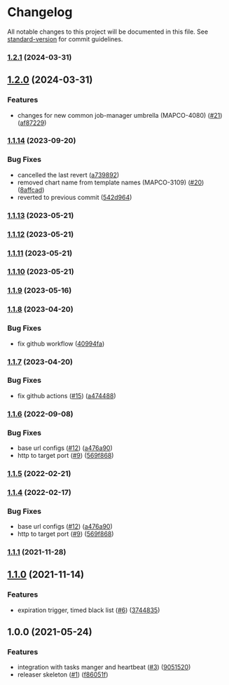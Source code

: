 # Changelog

All notable changes to this project will be documented in this file. See [standard-version](https://github.com/conventional-changelog/standard-version) for commit guidelines.

### [1.2.1](https://github.com/MapColonies/Task-Liberator/compare/v1.2.0...v1.2.1) (2024-03-31)

## [1.2.0](https://github.com/MapColonies/Task-Liberator/compare/v1.1.14...v1.2.0) (2024-03-31)


### Features

* changes for new common job-manager umbrella (MAPCO-4080) ([#21](https://github.com/MapColonies/Task-Liberator/issues/21)) ([af87229](https://github.com/MapColonies/Task-Liberator/commit/af87229b3751fd66a8d4e996bd01b33bd75e086b))

### [1.1.14](https://github.com/MapColonies/Task-Liberator/compare/v1.1.13...v1.1.14) (2023-09-20)


### Bug Fixes

* cancelled the last revert ([a739892](https://github.com/MapColonies/Task-Liberator/commit/a739892020236ce5a322de3104a3c6260fc25324))
* removed chart name from template names (MAPCO-3109) ([#20](https://github.com/MapColonies/Task-Liberator/issues/20)) ([8affcad](https://github.com/MapColonies/Task-Liberator/commit/8affcad880bbbcc02da4b821a738aa27c7740a4a))
* reverted to previous commit ([542d964](https://github.com/MapColonies/Task-Liberator/commit/542d964be0b5860ea6e1ff6368391981cd1502aa))

### [1.1.13](https://github.com/MapColonies/Task-Liberator/compare/v1.1.12...v1.1.13) (2023-05-21)

### [1.1.12](https://github.com/MapColonies/Task-Liberator/compare/v1.1.11...v1.1.12) (2023-05-21)

### [1.1.11](https://github.com/MapColonies/Task-Liberator/compare/v1.1.10...v1.1.11) (2023-05-21)

### [1.1.10](https://github.com/MapColonies/Task-Liberator/compare/v1.1.9...v1.1.10) (2023-05-21)

### [1.1.9](https://github.com/MapColonies/Task-Liberator/compare/v1.1.8...v1.1.9) (2023-05-16)

### [1.1.8](https://github.com/MapColonies/Task-Liberator/compare/v1.1.7...v1.1.8) (2023-04-20)


### Bug Fixes

* fix github workflow ([40994fa](https://github.com/MapColonies/Task-Liberator/commit/40994fa53c19d8c2b76a55c28989a962c724954a))

### [1.1.7](https://github.com/MapColonies/Task-Liberator/compare/v1.1.6...v1.1.7) (2023-04-20)


### Bug Fixes

* fix github actions ([#15](https://github.com/MapColonies/Task-Liberator/issues/15)) ([a474488](https://github.com/MapColonies/Task-Liberator/commit/a474488b4339591dfb550fb47c1c5f019d5b976a))

### [1.1.6](https://github.com/MapColonies/Task-Liberator/compare/v1.1.1...v1.1.6) (2022-09-08)


### Bug Fixes

* base url configs ([#12](https://github.com/MapColonies/Task-Liberator/issues/12)) ([a476a90](https://github.com/MapColonies/Task-Liberator/commit/a476a90f9d2b8da2814f297a9c2d0deed778a37f))
* http to target port ([#9](https://github.com/MapColonies/Task-Liberator/issues/9)) ([569f868](https://github.com/MapColonies/Task-Liberator/commit/569f868842a992784a632dcc513bc200a34350fd))

### [1.1.5](https://github.com/MapColonies/Task-Liberator/compare/v1.1.4...v1.1.5) (2022-02-21)

### [1.1.4](https://github.com/MapColonies/Task-Liberator/compare/v1.1.1...v1.1.4) (2022-02-17)


### Bug Fixes

* base url configs ([#12](https://github.com/MapColonies/Task-Liberator/issues/12)) ([a476a90](https://github.com/MapColonies/Task-Liberator/commit/a476a90f9d2b8da2814f297a9c2d0deed778a37f))
* http to target port ([#9](https://github.com/MapColonies/Task-Liberator/issues/9)) ([569f868](https://github.com/MapColonies/Task-Liberator/commit/569f868842a992784a632dcc513bc200a34350fd))

### [1.1.1](https://github.com/MapColonies/Task-Liberator/compare/v1.1.0...v1.1.1) (2021-11-28)

## [1.1.0](https://github.com/MapColonies/Task-Liberator/compare/v1.0.0...v1.1.0) (2021-11-14)


### Features

* expiration trigger, timed black list ([#6](https://github.com/MapColonies/Task-Liberator/issues/6)) ([3744835](https://github.com/MapColonies/Task-Liberator/commit/3744835e9bcee33627c35e9ddf132eee3d75053a))

## 1.0.0 (2021-05-24)


### Features

* integration with tasks manger and heartbeat ([#3](https://github.com/MapColonies/Task-Liberator/issues/3)) ([9051520](https://github.com/MapColonies/Task-Liberator/commit/9051520a1c9e696281e3df2f7dfbd6b5dbbae11e))
* releaser skeleton ([#1](https://github.com/MapColonies/Task-Liberator/issues/1)) ([f86051f](https://github.com/MapColonies/Task-Liberator/commit/f86051f5fe0133180420f9a2b1e8aa6b87bafed5))
